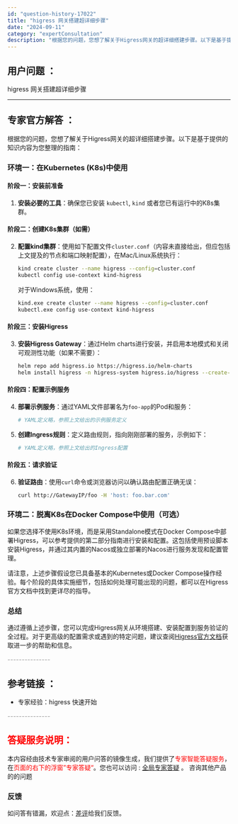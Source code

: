 ```yaml
---
id: "question-history-17022"
title: "higress 网关搭建超详细步骤"
date: "2024-09-11"
category: "expertConsultation"
description: "根据您的问题，您想了解关于Higress网关的超详细搭建步骤。以下是基于提供的知识内容为您整理的指南：### 环境一：在Kubernetes (K8s)中使用#### 阶段一：安装前准备1. **安装必要的工具**：确保您已安装 `kubectl`, `kind` 或者您已有运行中的K8s集群。  "
---
```


## 用户问题 ： 
 higress 网关搭建超详细步骤  

---------------
## 专家官方解答 ：

根据您的问题，您想了解关于Higress网关的超详细搭建步骤。以下是基于提供的知识内容为您整理的指南：

### 环境一：在Kubernetes (K8s)中使用

#### 阶段一：安装前准备

1. **安装必要的工具**：确保您已安装 `kubectl`, `kind` 或者您已有运行中的K8s集群。
   
#### 阶段二：创建K8s集群（如需）

2. **配置kind集群**：使用如下配置文件`cluster.conf`（内容未直接给出，但应包括上文提及的节点和端口映射配置），在Mac/Linux系统执行：
   ```bash
   kind create cluster --name higress --config=cluster.conf
   kubectl config use-context kind-higress
   ```
   对于Windows系统，使用：
   ```bash
   kind.exe create cluster --name higress --config=cluster.conf
   kubectl.exe config use-context kind-higress
   ```

#### 阶段三：安装Higress

3. **安装Higress Gateway**：通过Helm charts进行安装，并启用本地模式和关闭可观测性功能（如果不需要）：
   ```bash
   helm repo add higress.io https://higress.io/helm-charts
   helm install higress -n higress-system higress.io/higress --create-namespace --render-subchart-notes --set global.local=true --set global.o11y.enabled=false
   ```

#### 阶段四：配置示例服务

4. **部署示例服务**：通过YAML文件部署名为`foo-app`的Pod和服务：
   ```yaml
   # YAML定义略，参照上文给出的示例服务定义
   ```

5. **创建Ingress规则**：定义路由规则，指向刚刚部署的服务，示例如下：
   ```yaml
   # YAML定义略，参照上文给出的Ingress配置
   ```

#### 阶段五：请求验证

6. **验证路由**：使用`curl`命令或浏览器访问以确认路由配置正确无误：
   ```bash
   curl http://GatewayIP/foo -H 'host: foo.bar.com'
   ```

### 环境二：脱离K8s在Docker Compose中使用（可选）

如果您选择不使用K8s环境，而是采用Standalone模式在Docker Compose中部署Higress，可以参考提供的第二部分指南进行安装和配置。这包括使用预设脚本安装Higress，并通过其内置的Nacos或独立部署的Nacos进行服务发现和配置管理。

请注意，上述步骤假设您已具备基本的Kubernetes或Docker Compose操作经验。每个阶段的具体实施细节，包括如何处理可能出现的问题，都可以在Higress官方文档中找到更详尽的指导。

### 总结

通过遵循上述步骤，您可以完成Higress网关从环境搭建、安装配置到服务验证的全过程。对于更高级的配置需求或遇到的特定问题，建议查阅[Higress官方文档](https://higress.io/zh-cn/docs/)获取进一步的帮助和信息。


<font color="#949494">---------------</font> 


## 参考链接 ：

* 专家经验：higress 快速开始 


 <font color="#949494">---------------</font> 
 


## <font color="#FF0000">答疑服务说明：</font> 

本内容经由技术专家审阅的用户问答的镜像生成，我们提供了<font color="#FF0000">专家智能答疑服务</font>，在<font color="#FF0000">页面的右下的浮窗”专家答疑“</font>。您也可以访问 : [全局专家答疑](https://answer.opensource.alibaba.com/docs/intro) 。 咨询其他产品的的问题

### 反馈
如问答有错漏，欢迎点：[差评](https://ai.nacos.io/user/feedbackByEnhancerGradePOJOID?enhancerGradePOJOId=17023)给我们反馈。
